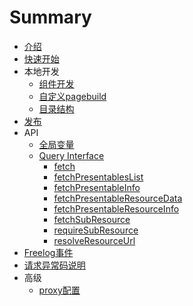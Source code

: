 # Summary

* [介绍](README.md)
* [快速开始](quickstart.md)
* 本地开发
    * [组件开发](core/development.md)
    * [自定义pagebuild](core/pagebuild.md)
    * [目录结构](core/structure.md)
* [发布](core/deployment.md)
* API
    * [全局变量](interface/global.md)
    * [Query Interface]()
        * [fetch](interface/QI/qi.md)
        * [fetchPresentablesList](interface/QI/fetchPresentablesList.md)
        * [fetchPresentableInfo](interface/QI/fetchPresentableInfo.md)
        * [fetchPresentableResourceData](interface/QI/fetchPresentableResourceData.md)
        * [fetchPresentableResourceInfo](interface/QI/fetchPresentableResourceInfo.md)
        * [fetchSubResource](interface/QI/fetchSubResource.md)
        * [requireSubResource](interface/QI/requireSubResource.md)
        * [resolveResourceUrl](interface/QI/resolveResourceUrl.md)
* [Freelog事件](interface/event.md)
* [请求异常码说明](interface/exceptionCode.md)
* 高级
    * [proxy配置](advanced/proxy.md)

